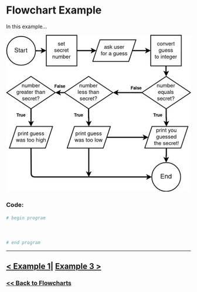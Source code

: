 # Flowchart Example

In this example...

![Flowchart Example 3](./flowchart_images/flowchart_example_3.jpg)

### Code:

```python
# begin program



# end program
```

---

## [< Example 1](./flowchart_example_1.md)| [Example 3 >](./flowchart_example_3.md)

### [<< Back to Flowcharts](/docs/flowcharts/)
